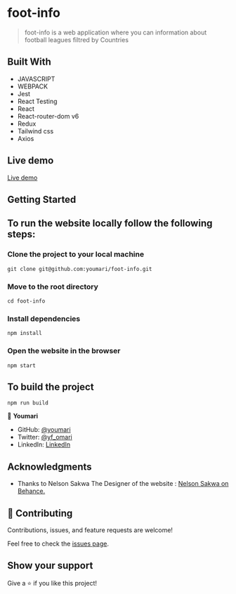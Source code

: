 # foot-info
> foot-info is a web application where you can information about football leagues filtred by Countries 

## Built With

- JAVASCRIPT
- WEBPACK
- Jest
- React Testing
- React
- React-router-dom v6
- Redux
- Tailwind css
- Axios

## Live demo

[Live demo](https://foot-info-youmari.netlify.app/)


## Getting Started

## To run the website locally follow the following steps:

### Clone the project to your local machine
    git clone git@github.com:youmari/foot-info.git
### Move to the root directory 
    cd foot-info
### Install dependencies
    npm install
### Open the website in the browser
    npm start
## To build the project 
    npm run build

👤 **Youmari**

- GitHub: [@youmari](https://github.com/youmari)
- Twitter: [@yf_omari](https://twitter.com/yf_omari)
- LinkedIn: [LinkedIn](https://www.linkedin.com/in/yassine-omari-945114190/)

## Acknowledgments

- Thanks to Nelson Sakwa  The Designer of the website :
[Nelson Sakwa on Behance.](https://www.behance.net/sakwadesignstudio)

## 🤝 Contributing

Contributions, issues, and feature requests are welcome!

Feel free to check the [issues page](../../issues/).

## Show your support

Give a ⭐️ if you like this project!
